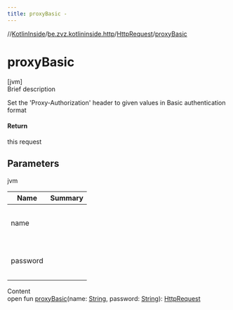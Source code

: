 ```yaml
---
title: proxyBasic -
---
```

//[KotlinInside](../../index.md)/[be.zvz.kotlininside.http](../index.md)/[HttpRequest](index.md)/[proxyBasic](proxy-basic.md)



# proxyBasic  
[jvm]  
Brief description  


Set the 'Proxy-Authorization' header to given values in Basic authentication format



#### Return  


this request



## Parameters  
  
jvm  
  
|  Name|  Summary| 
|---|---|
| name| <br><br><br><br>
| password| <br><br><br><br>
  
  
Content  
open fun [proxyBasic](proxy-basic.md)(name: [String](https://docs.oracle.com/javase/7/docs/api/java/lang/String.html), password: [String](https://docs.oracle.com/javase/7/docs/api/java/lang/String.html)): [HttpRequest](index.md)  



